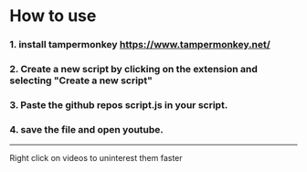 # How to use

### 1. install tampermonkey https://www.tampermonkey.net/
### 2. Create a new script by clicking on the extension and selecting "Create a new script"
### 3. Paste the github repos script.js in your script.
### 4. save the file and open youtube.

---
Right click on videos to uninterest them faster
